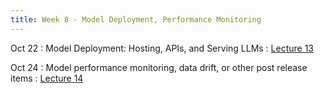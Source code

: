 ```yaml
---
title: Week 8 - Model Deployment, Performance Monitoring
---
```


Oct 22
: Model Deployment: Hosting, APIs, and Serving LLMs 
    : [Lecture 13](../assets/lectures/lecture13/under-construction-gif-17.gif)

Oct 24
: Model performance monitoring, data drift, or other post release items
    : [Lecture 14](../assets/lectures/lecture14/under-construction-gif-17.gif)
